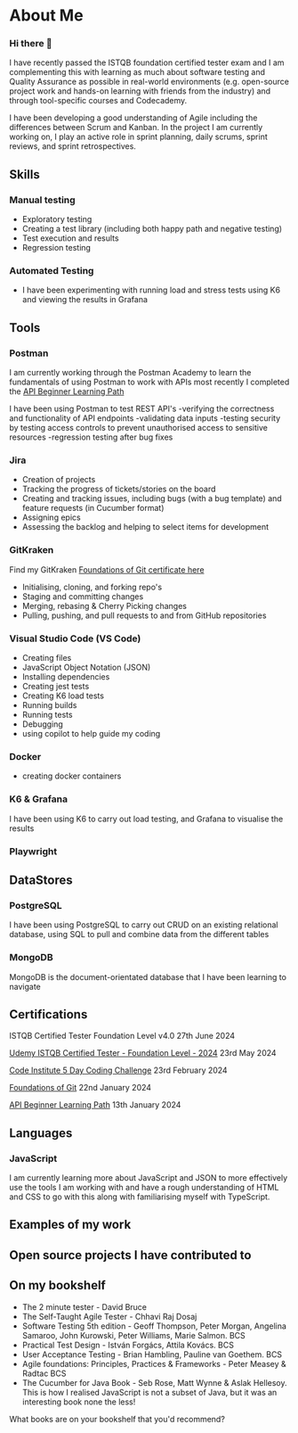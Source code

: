 # About Me
### Hi there 👋

I have recently passed the ISTQB foundation certified tester exam and I am complementing this with learning as much about software testing and Quality Assurance as possible in real-world environments (e.g. open-source project work and hands-on learning with friends from the industry) and through tool-specific courses and Codecademy.

I have been developing a good understanding of Agile including the differences between Scrum and Kanban. In the project I am currently working on, I play an active role in sprint planning, daily scrums, sprint reviews, and sprint retrospectives.

## Skills

### Manual testing
- Exploratory testing
- Creating a test library (including both happy path and negative testing)
- Test execution and results
- Regression testing

### Automated Testing
- I have been experimenting with running load and stress tests using K6 and viewing the results in Grafana

## Tools

### Postman
I am currently working through the Postman Academy to learn the fundamentals of using Postman to work with APIs
most recently I completed the [API Beginner Learning Path](http://verify.skilljar.com/c/6vc488txhsqg) 

I have been using Postman to test REST API's
-verifying the correctness and functionality of API endpoints
-validating data inputs
-testing security by testing access controls to prevent unauthorised access to sensitive resources
-regression testing after bug fixes

### Jira
- Creation of projects
- Tracking the progress of tickets/stories on the board
- Creating and tracking issues, including bugs (with a bug template) and feature requests (in Cucumber format)
- Assigning epics
- Assessing the backlog and helping to select items for development

### GitKraken
Find my GitKraken [Foundations of Git certificate here](https://learn.gitkraken.com/certificates/rqtjzxwrpp)
- Initialising, cloning, and forking repo's
- Staging and committing changes
- Merging, rebasing & Cherry Picking changes
- Pulling, pushing, and pull requests to and from GitHub repositories

### Visual Studio Code (VS Code)
- Creating files
- JavaScript Object Notation (JSON)
- Installing dependencies
- Creating jest tests
- Creating K6 load tests
- Running builds
- Running tests
- Debugging
- using copilot to help guide my coding

### Docker
- creating docker containers

### K6 & Grafana
I have been using K6 to carry out load testing, and Grafana to visualise the results

### Playwright


## DataStores

### PostgreSQL
I have been using PostgreSQL to carry out CRUD on an existing relational database, using SQL to pull and combine data from the different tables

### MongoDB
MongoDB is the document-orientated database that I have been learning to navigate



## Certifications
ISTQB Certified Tester Foundation Level v4.0 27th June 2024

[Udemy ISTQB Certified Tester - Foundation Level - 2024](https://www.udemy.com/certificate/UC-50339326-0d86-44b4-9b29-a94b05ffaf08/) 23rd May 2024

[Code Institute 5 Day Coding Challenge](https://learn.codeinstitute.net/certificates/50846914dc604f1cacc7f83656f15a56) 23rd February 2024

[Foundations of Git](https://learn.gitkraken.com/certificates/rqtjzxwrpp) 22nd January 2024

[API Beginner Learning Path](http://verify.skilljar.com/c/6vc488txhsqg) 13th January 2024


## Languages

### JavaScript
I am currently learning more about JavaScript and JSON to more effectively use the tools I am working with and have a rough understanding of HTML and CSS to go with this along with familiarising myself with TypeScript.

## Examples of my work

## Open source projects I have contributed to

## On my bookshelf
- The 2 minute tester - David Bruce
- The Self-Taught Agile Tester - Chhavi Raj Dosaj
-  Software Testing 5th edition - Geoff Thompson, Peter Morgan, Angelina Samaroo, John Kurowski, Peter Williams, Marie Salmon. BCS
-  Practical Test Design - István Forgács, Attila Kovács. BCS
-  User Acceptance Testing - Brian Hambling, Pauline van Goethem. BCS
-  Agile foundations: Principles, Practices & Frameworks - Peter Measey & Radtac BCS
-  The Cucumber for Java Book - Seb Rose, Matt Wynne & Aslak Hellesoy. This is how I realised JavaScript is not a subset of Java, but it was an interesting book none the less!

What books are on your bookshelf that you'd recommend?
<!--
**clairemariec/clairemariec** is a ✨ _special_ ✨ repository because its `README.md` (this file) appears on your GitHub profile.

Here are some ideas to get you started:

- 🔭 I’m currently working on ...
- 🌱 I’m currently learning ...
- 👯 I’m looking to collaborate on ...
- 🤔 I’m looking for help with ...
- 💬 Ask me about ...
- 📫 How to reach me: ...
- 😄 Pronouns: ...
- ⚡ Fun fact: ...
-->
